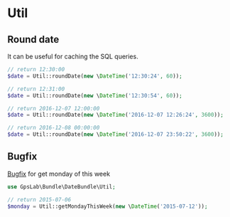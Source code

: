 Util
====

## Round date

It can be useful for caching the SQL queries.

```php
// return 12:30:00
$date = Util::roundDate(new \DateTime('12:30:24', 60));

// return 12:31:00
$date = Util::roundDate(new \DateTime('12:30:54', 60));

// return 2016-12-07 12:00:00
$date = Util::roundDate(new \DateTime('2016-12-07 12:26:24', 3600));

// return 2016-12-08 00:00:00
$date = Util::roundDate(new \DateTime('2016-12-07 23:50:22', 3600));
```

## Bugfix

[Bugfix](https://bugs.php.net/bug.php?id=63740) for get monday of this week

```php
use GpsLab\Bundle\DateBundle\Util;

// return 2015-07-06
$monday = Util::getMondayThisWeek(new \DateTime('2015-07-12'));
```
